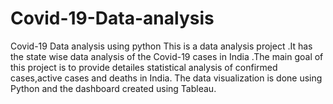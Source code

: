 # Covid-19-Data-analysis
Covid-19 Data analysis using python
This is a data analysis project .It has the state wise data analysis of the Covid-19 cases in India .The main goal of this project is to provide detailes statistical analysis of confirmed cases,active cases and deaths in India.
The data visualization is done using Python and the dashboard created using Tableau.
